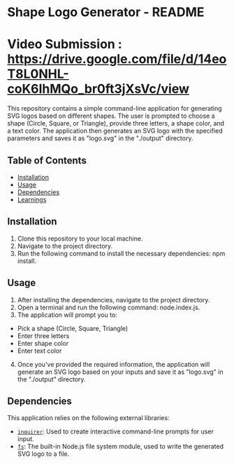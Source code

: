 # Shape Logo Generator - README
# Video Submission : https://drive.google.com/file/d/14eoT8L0NHL-coK6IhMQo_br0ft3jXsVc/view 
This repository contains a simple command-line application for generating SVG logos based on different shapes. The user is prompted to choose a shape (Circle, Square, or Triangle), provide three letters, a shape color, and a text color. The application then generates an SVG logo with the specified parameters and saves it as "logo.svg" in the "./output" directory.

## Table of Contents

- [Installation](#installation)
- [Usage](#usage)
- [Dependencies](#dependencies)
- [Learnings](#learnings)

## Installation

1. Clone this repository to your local machine.
2. Navigate to the project directory.
3. Run the following command to install the necessary dependencies: npm install.

## Usage

1. After installing the dependencies, navigate to the project directory.
2. Open a terminal and run the following command: node.index.js.
3. The application will prompt you to:
- Pick a shape (Circle, Square, Triangle)
- Enter three letters
- Enter shape color
- Enter text color
4. Once you've provided the required information, the application will generate an SVG logo based on your inputs and save it as "logo.svg" in the "./output" directory.

## Dependencies

This application relies on the following external libraries:

- [`inquirer`](https://www.npmjs.com/package/inquirer): Used to create interactive command-line prompts for user input.
- [`fs`](https://nodejs.org/api/fs.html): The built-in Node.js file system module, used to write the generated SVG logo to a file.

